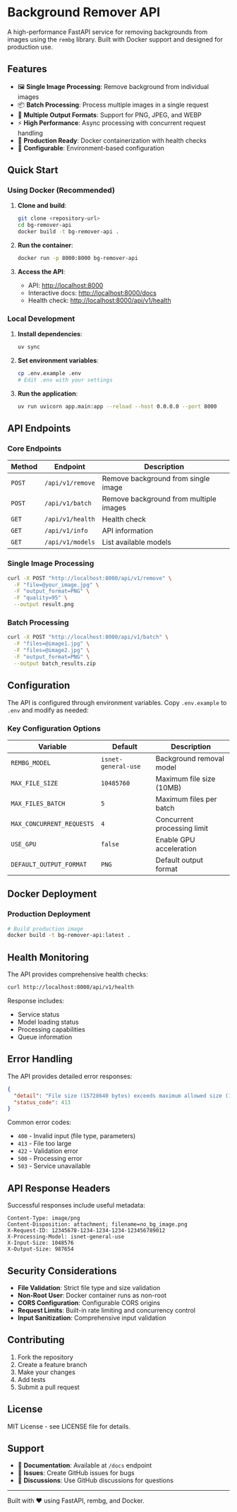 # Background Remover API

A high-performance FastAPI service for removing backgrounds from images using the `rembg` library. Built with Docker support and designed for production use.

## Features

- 🖼️ **Single Image Processing**: Remove background from individual images
- 📦 **Batch Processing**: Process multiple images in a single request
- 🎨 **Multiple Output Formats**: Support for PNG, JPEG, and WEBP
- ⚡ **High Performance**: Async processing with concurrent request handling
- 🚀 **Production Ready**: Docker containerization with health checks
- 🔧 **Configurable**: Environment-based configuration

## Quick Start

### Using Docker (Recommended)

1. **Clone and build**:

   ```bash
   git clone <repository-url>
   cd bg-remover-api
   docker build -t bg-remover-api .
   ```

2. **Run the container**:

   ```bash
   docker run -p 8000:8000 bg-remover-api
   ```

3. **Access the API**:
   - API: <http://localhost:8000>
   - Interactive docs: <http://localhost:8000/docs>
   - Health check: <http://localhost:8000/api/v1/health>

### Local Development

1. **Install dependencies**:

   ```bash
   uv sync
   ```

2. **Set environment variables**:

   ```bash
   cp .env.example .env
   # Edit .env with your settings
   ```

3. **Run the application**:

   ```bash
   uv run uvicorn app.main:app --reload --host 0.0.0.0 --port 8000
   ```

## API Endpoints

### Core Endpoints

| Method | Endpoint | Description |
|--------|----------|-------------|
| `POST` | `/api/v1/remove` | Remove background from single image |
| `POST` | `/api/v1/batch` | Remove background from multiple images |
| `GET` | `/api/v1/health` | Health check |
| `GET` | `/api/v1/info` | API information |
| `GET` | `/api/v1/models` | List available models |

### Single Image Processing

```bash
curl -X POST "http://localhost:8000/api/v1/remove" \
  -F "file=@your_image.jpg" \
  -F "output_format=PNG" \
  -F "quality=95" \
  --output result.png
```

### Batch Processing

```bash
curl -X POST "http://localhost:8000/api/v1/batch" \
  -F "files=@image1.jpg" \
  -F "files=@image2.jpg" \
  -F "output_format=PNG" \
  --output batch_results.zip
```

## Configuration

The API is configured through environment variables. Copy `.env.example` to `.env` and modify as needed:

### Key Configuration Options

| Variable | Default | Description |
|----------|---------|-------------|
| `REMBG_MODEL` | `isnet-general-use` | Background removal model |
| `MAX_FILE_SIZE` | `10485760` | Maximum file size (10MB) |
| `MAX_FILES_BATCH` | `5` | Maximum files per batch |
| `MAX_CONCURRENT_REQUESTS` | `4` | Concurrent processing limit |
| `USE_GPU` | `false` | Enable GPU acceleration |
| `DEFAULT_OUTPUT_FORMAT` | `PNG` | Default output format |

## Docker Deployment

### Production Deployment

```bash
# Build production image
docker build -t bg-remover-api:latest .
```

## Health Monitoring

The API provides comprehensive health checks:

```bash
curl http://localhost:8000/api/v1/health
```

Response includes:

- Service status
- Model loading status
- Processing capabilities
- Queue information

## Error Handling

The API provides detailed error responses:

```json
{
  "detail": "File size (15728640 bytes) exceeds maximum allowed size (10485760 bytes)",
  "status_code": 413
}
```

Common error codes:

- `400` - Invalid input (file type, parameters)
- `413` - File too large
- `422` - Validation error
- `500` - Processing error
- `503` - Service unavailable

## API Response Headers

Successful responses include useful metadata:

```plaintext
Content-Type: image/png
Content-Disposition: attachment; filename=no_bg_image.png
X-Request-ID: 12345678-1234-1234-1234-123456789012
X-Processing-Model: isnet-general-use
X-Input-Size: 1048576
X-Output-Size: 987654
```

## Security Considerations

- **File Validation**: Strict file type and size validation
- **Non-Root User**: Docker container runs as non-root
- **CORS Configuration**: Configurable CORS origins
- **Request Limits**: Built-in rate limiting and concurrency control
- **Input Sanitization**: Comprehensive input validation

## Contributing

1. Fork the repository
2. Create a feature branch
3. Make your changes
4. Add tests
5. Submit a pull request

## License

MIT License - see LICENSE file for details.

## Support

- 📖 **Documentation**: Available at `/docs` endpoint
- 🐛 **Issues**: Create GitHub issues for bugs
- 💬 **Discussions**: Use GitHub discussions for questions

---

Built with ❤️ using FastAPI, rembg, and Docker.
